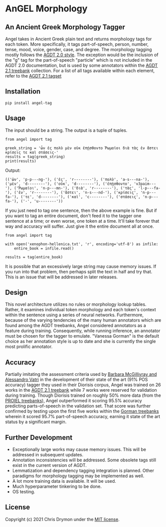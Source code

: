 # AnGEL Morphology
## An Ancient Greek Morphology Tagger
Angel takes in Ancient Greek plain text and returns morphology tags for each token. More specifically, it tags part-of-speech, person, number, tense, mood, voice, gender, case, and degree. The morphology tagging mostly follows the [AGDT 2.0 style](https://github.com/PerseusDL/treebank_data/blob/master/AGDT2/guidelines/Greek_guidelines.md#mph_tgs). The exception would be the inclusion of the "g" tag for the part-of-speech "particle" which is not included in the AGDT 2.0 documentation, but is used by some annotators within the [AGDT 2.1 treebank](https://github.com/PerseusDL/treebank_data/tree/master/v2.1/Greek) collection. For a list of all tags available within each element, refer to the [AGDT 2.1 tagset](https://github.com/PerseusDL/treebank_data/blob/master/v2.1/Greek/TAGSETS.xml)

## Installation
    pip install angel-tag

## Usage
The input should be a string. The output is a tuple of tuples.

    from angel import tag

    greek_string = 'ὧν ἐς πολὺ μὲν οὐκ ἐπῄσθοντο Ῥωμαῖοι διὰ τὰς ἐν ἄστει κρίσεις τε καὶ στάσεις·'
    results = tag(greek_string)
    print(results)
Output:

    (('ὧν', 'p-p---ng-'), ('ἐς', 'r--------'), ('πολὺ', 'a-s---na-'), ('μὲν', 'd--------'), ('οὐκ', 'd--------'), ('ἐπῄσθοντο', 'v3paim---'), ('Ῥωμαῖοι', 'n-p---mn-'), ('διὰ', 'r--------'), ('τὰς', 'l-p---fa-'), ('ἐν', 'r--------'), ('ἄστει', 'n-s---nd-'), ('κρίσεις', 'n-p---fa-'), ('τε', 'd--------'), ('καὶ', 'c--------'), ('στάσεις', 'n-p---fa-'), ('·', 'u--------'))

If you just need to tag one sentence, then the above example is fine. But if you want to tag an entire document, don't 
feed it to the tagger one 
sentence at a time; or even worse, one token at a time. It'll take forever that way and accuracy will suffer. Just
give it the entire document all at once.

    from angel import tag

    with open('xenophon-hellenica.txt', 'r', encoding='utf-8') as infile:
        entire_book = infile.read()

    results = tag(entire_book)

It is possible that an excessively large string may cause memory issues. If you run into that problem, then
perhaps split the text in half and try that. This is an issue that will be addressed in later releases.

## Design
This novel architecture utilizes no rules or morphology lookup tables. Rather, it examines individual token morphology and each token's context within the sentence using a series of neural networks. Furthermore, because of the varying tendencies of the many human annotators which are found among the AGDT treebanks, Angel considered annotators as a feature during training. Consequently, while running inference, an annotator must be chosen for the tagger to emulate. "Vanessa Gorman" is the default choice as her annotation style is up to date and she is currently the single most prolific annotator. 

## Accuracy
Partially imitating the assessment criteria used by [Barbara McGillivray and Alessandro Vatri](https://www.researchgate.net/publication/328791830_The_Diorisis_Ancient_Greek_Corpus) in the development of their state of the art (91% POS accuracy) tagger they used in their Diorisis corpus, Angel was trained on 26 works in the [AGDT 2.1 treebank](https://github.com/PerseusDL/treebank_data/tree/master/v2.1/Greek) while 7 works were reserved for validation during training. Though Diorisis trained on roughly 50% more data (from the [PROIEL treebanks](https://github.com/proiel/proiel-treebank/)), Angel outperformed it scoring 95.5% accuracy predicting parts-of-speech in the validation set. That score was further confirmed by testing upon the first five works within the [Gorman treebanks](https://github.com/perseids-publications/gorman-trees) wherein it scored 95.7% part-of-speech accuracy, earning it state of the art status by a significant margin.

## Further Development
* Exceptionally large works may cause memory issues. This will be addressed in subsequent updates.
* Annotation inconsistencies will be addressed. Some obsolete tags still exist in the current version of AGDT.
* Lemmatization and dependency tagging integration is planned. Other paradigms for morphology tagging may be 
  implemented as well.
* A lot more training data is available. It will be used.
* Much hyperparameter tinkering to be done.
* OS testing.

## License
Copyright (c) 2021 Chris Drymon under the [MIT license](https://github.com/chrisdrymon/greek-morph-tagger/blob/master/LICENSE).
